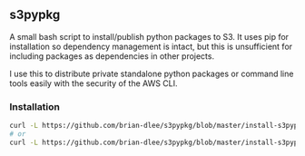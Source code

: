 ## s3pypkg

A small bash script to install/publish python packages to S3. 
It uses pip for installation so dependency management is intact, but this is unsufficient for including packages
as dependencies in other projects.

I use this to distribute private standalone python packages or command line tools easily with the security of the
AWS CLI.

### Installation

```bash
curl -L https://github.com/brian-dlee/s3pypkg/blob/master/install-s3pypkg.sh | bash
# or
curl -L https://github.com/brian-dlee/s3pypkg/blob/master/install-s3pypkg.sh | INSTALL_PREFIX=/home/auserhasnoname/.local/bin bash
```
